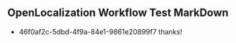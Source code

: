 ## OpenLocalization Workflow Test MarkDown
* 46f0af2c-5dbd-4f9a-84e1-9861e20899f7 thanks!

<!--HONumber=Jul16_HO2-->


